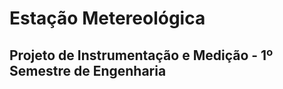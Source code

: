 <h1>Estação Metereológica</h1>

<h2>Projeto de Instrumentação e Medição - 1º Semestre de Engenharia</h2>


